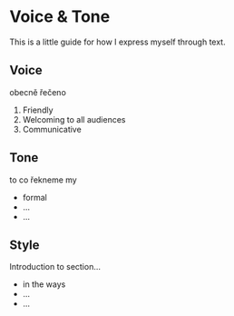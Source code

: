 # Voice & Tone

This is a little guide for how I express myself through text.

## Voice

obecně řečeno

1. Friendly
2. Welcoming to all audiences
3. Communicative

## Tone

to co řekneme my

- formal
- …
- …

## Style

Introduction to section…

- in the ways
- …
- …
